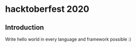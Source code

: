 # hacktoberfest 2020
  
## Introduction

Write hello world in every language and framework possible :)
